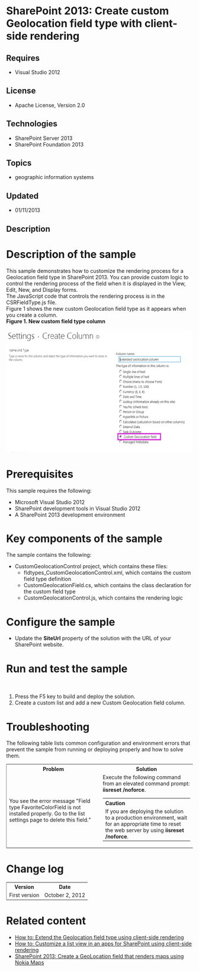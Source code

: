 # SharePoint 2013: Create custom Geolocation field type with client-side rendering
## Requires
- Visual Studio 2012
## License
- Apache License, Version 2.0
## Technologies
- SharePoint Server 2013
- SharePoint Foundation 2013
## Topics
- geographic information systems
## Updated
- 01/11/2013
## Description

<div id="mainSection">
<div id="mainBody">
<div class="introduction">
<div>
<div>
<div id="mainBody">
<div class="introduction">
<h1 class="heading">Description of the sample</h1>
<div class="section" id="sectionSection0">
<div>This sample demonstrates how to customize the rendering process for a Geolocation field type in SharePoint 2013. You can provide custom logic to control the rendering process of the field when it is displayed in the View, Edit, New, and Display forms.</div>
<div>The JavaScript code that controls the rendering process is in the CSRFieldType.js file.</div>
<div>Figure 1 shows the new custom Geolocation field type as it appears when you create a column.</div>
<div></div>
<div><strong>Figure 1. New custom field type column</strong></div>
<br>
<img id="68576" src="68576-fig1.png" alt="" width="565" height="328"></div>
</div>
</div>
</div>
<h1 class="heading">Prerequisites</h1>
<div class="section" id="sectionSection1">
<div>This sample requires the following:</div>
<ul>
<li>
<div>Microsoft Visual Studio 2012</div>
</li><li>
<div>SharePoint development tools in Visual Studio 2012</div>
</li><li>
<div>A SharePoint 2013 development environment</div>
</li></ul>
</div>
<h1 class="heading">Key components of the sample</h1>
<div class="section" id="sectionSection2">
<div>The sample contains the following:</div>
<ul>
<li>
<div>CustomGeolocationControl project, which contains these files:</div>
<ul>
<li>
<div>fldtypes_CustomGeolocationControl.xml, which contains the custom field type definition</div>
</li><li>
<div>CustomGeolocationField.cs, which contains the class declaration for the custom field type</div>
</li><li>
<div>CustomGeolocationControl.js, which contains the rendering logic</div>
</li></ul>
</li></ul>
</div>
<h1 class="heading">Configure the sample</h1>
<div class="section" id="sectionSection3">
<ul>
<li>
<div>Update the <strong>SiteUrl</strong> property of the solution with the URL of your SharePoint website.</div>
</li></ul>
</div>
<h1 class="heading">Run and test the sample</h1>
<div class="section" id="sectionSection4">
<div>&nbsp;</div>
<ol>
<li>
<div>Press the F5 key to build and deploy the solution.</div>
</li><li>
<div>Create a custom list and add a new Custom Geolocation field column.</div>
</li></ol>
</div>
<h1 class="heading">Troubleshooting</h1>
<div class="section" id="sectionSection5">
<div>The following table lists common configuration and environment errors that prevent the sample from running or deploying properly and how to solve them.</div>
<div class="caption"></div>
<div class="tableSection">
<table cellspacing="2" cellpadding="5" width="50%" frame="lhs">
<tbody>
<tr>
<th>
<div>Problem</div>
</th>
<th>
<div>Solution</div>
</th>
</tr>
<tr>
<td>
<div>You see the error message &quot;Field type FavoriteColorField is not installed properly. Go to the list settings page to delete this field.&quot;</div>
</td>
<td>
<div>Execute the following command from an elevated command prompt: <strong>iisreset /noforce</strong>.</div>
<div class="alert">
<table cellspacing="0" cellpadding="0" width="100%">
<tbody>
<tr>
<th align="left"><strong>Caution</strong></th>
</tr>
<tr>
<td>
<div>If you are deploying the solution to a production environment, wait for an appropriate time to reset the web server by using
<strong>iisreset /noforce</strong>.</div>
</td>
</tr>
</tbody>
</table>
</div>
</td>
</tr>
</tbody>
</table>
</div>
</div>
<h1 class="heading">Change log</h1>
<div class="section" id="sectionSection6">
<div class="caption"></div>
<div class="tableSection">
<table cellspacing="2" cellpadding="5" width="50%" frame="lhs">
<tbody>
<tr>
<th>
<div>Version</div>
</th>
<th>
<div>Date</div>
</th>
</tr>
<tr>
<td>
<div>First version</div>
</td>
<td>
<div>October 2, 2012</div>
</td>
</tr>
</tbody>
</table>
</div>
</div>
<h1 class="heading">Related content</h1>
</div>
<div class="section" id="sectionSection7">
<ul>
<li>
<div><a href="http://msdn.microsoft.com/library/7360633a-a7cf-4194-8bbd-8dd7c323e80b.aspx" target="_blank">How to: Extend the Geolocation field type using client-side rendering</a></div>
</li><li>
<div><a href="http://msdn.microsoft.com/en-us/library/8d5cabb2-70d0-46a0-bfe0-9e21f8d67d86" target="_blank">How to: Customize a list view in an apps for SharePoint using client-side rendering</a></div>
</li><li>
<div><a href="http://code.msdn.microsoft.com/SharePoint-2013-Create-a-d9a91551" target="_blank">SharePoint 2013: Create a GeoLocation field that renders maps using Nokia Maps</a></div>
</li></ul>
</div>
</div>
</div>
</div>
